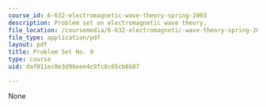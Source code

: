 ```yaml
---
course_id: 6-632-electromagnetic-wave-theory-spring-2003
description: Problem set on electromagnetic wave theory.
file_location: /coursemedia/6-632-electromagnetic-wave-theory-spring-2003/daf011ec8e3d96eee4c9fc8c65cb6b87_ps9.pdf
file_type: application/pdf
layout: pdf
title: Problem Set No. 9
type: course
uid: daf011ec8e3d96eee4c9fc8c65cb6b87

---
```

None